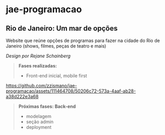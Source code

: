 # jae-programacao

## Rio de Janeiro: Um mar de opções

Website que reúne opções de programas para fazer na cidade do Rio de Janeiro (shows, filmes, peças de teatro e mais)

*Design por Rejane Schainberg*

>**Fases realizadas:**
> - Front-end inicial, mobile first

https://github.com/zzismano/jae-programacao/assets/111464708/50206c72-573a-4aaf-ab28-a38d222e3a68


>
>**Próximas fases: Back-end**
> - modelagem 
> - seção admin
> - deployment
